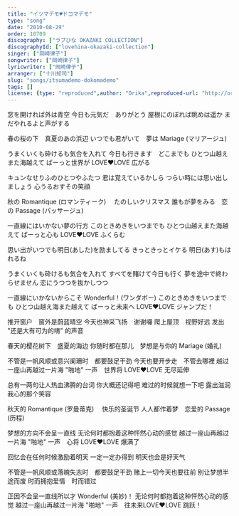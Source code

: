 ```yaml
---
title: "イツマデモ♥ドコマデモ"
type: "song"
date: "2010-08-29"
order: 10709
discography: ["ラブひな OKAZAKI COLLECTION"]
discographyId: ["lovehina-okazaki-collection"]
singer: ["岡崎律子"]
songwriter: ["岡崎律子"]
lyricwriter: ["岡崎律子"]
arranger: ["十川知司"]
slug: "songs/itsumademo-dokomademo"
tags: []
license: {type: "reproduced",author: "Orika",reproduced-url: "http://orikamushi.myweb.hinet.net/",reproduced-website: "織歌蟲網站"}
---
```


窓を開ければ外は青空 
今日も元気だ　ありがとう 
屋根にのぼれば眺めは遥か 
まだやれるよと声がする 

春の桜の下　真夏のあの浜辺 
いつでも君がいて　夢は Mariage (マリアージュ) 

うまくいくも砕けるも気合を入れて 
今日も行きます　どこまでも 
ひとつ山越えまた海越えて 
ばーっと世界が LOVE♥LOVE 広がる 

キュンなせりふのひとつやふたつ 
君は覚えているかしら 
つらい時には思い出しましょう 
心うるおすその笑顔 

秋の Romantique (ロマンティーク) 　たのしいクリスマス 
誰もが夢をみる　恋の Passage (パッサージュ) 

一直線にはいかない夢の行方 
このときめきをいつまでも 
ひとつ山越えまた海越えて 
ばーっと心も LOVE♥LOVE ふくらむ 

思い出がいつでも明日(あした)を励ましてる 
きっときっとイケる 
明日(あす)もはれるね 

うまくいくも砕けるも気合を入れて 
すべてを賭けて今日も行く 
夢を途中で終わらせません 
恋にうつつを抜かしつつ 

一直線にいかないからこそ Wonderful！(ワンダポー) 
このときめきをいつまでも 
ひとつ山越え海また越えて 
ばーっと未来へ LOVE♥LOVE 
ジャンプだ！

推开窗户　窗外是蔚蓝晴空 
今天也神采飞扬　谢谢囉 
爬上屋顶　视野好远 
发出 "还是大有可为的唷" 的声音 

春天的樱花树下　盛夏的海边 
你随时都在那儿　梦想是与你的 Mariage (婚礼) 

不管是一帆风顺或意兴阑珊时　都要鼓足干劲 
今天也要开步走　不管去哪裡 
越过一座山再越过一片海 
"啪地" 一声　世界将 LOVE♥LOVE 无尽延伸 

总有一两句让人热血沸腾的台词 
你大概还记得吧 
难过的时候就想一下吧 
露出滋润我心的那个笑容 

秋天的 Romantique (罗曼蒂克) 　快乐的圣诞节 
人人都作着梦　恋爱的 Passage (历程) 

梦想的方向不会呈一直线 
无论何时都抱着这种怦然心动的感觉 
越过一座山再越过一片海 
"啪地" 一声　心将 LOVE♥LOVE 爆满了 

回忆会在任何时候激励着明天 
一定一定办得到 
明天也会是好天气 

不管是一帆风顺或落魄失志时　都要鼓足干劲 
赌上一切今天也要往前 
别让梦想半途而废 
时而拥抱爱情　时而错过 

正因不会呈一直线所以才 Wonderful (美妙)！ 
无论何时都抱着这种怦然心动的感觉 
越过一座山再越过一片海 
"啪地" 一声　往未来LOVE♥LOVE 
跳跃！
